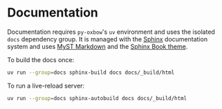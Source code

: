 # Documentation

Documentation requires `py-oxbow`'s `uv` environment and uses the isolated `docs` dependency group.
It is managed with the [Sphinx](https://www.sphinx-doc.org/) documentation system and uses [MyST Markdown](https://mystmd.org/) and the [Sphinx Book theme](https://sphinx-book-theme.readthedocs.io/).

To build the docs once:
```sh
uv run --group=docs sphinx-build docs docs/_build/html
```

To run a live-reload server:

```sh
uv run --group=docs sphinx-autobuild docs docs/_build/html
```